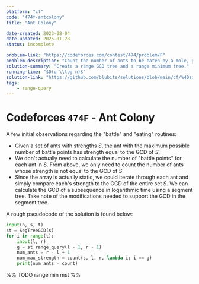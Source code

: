 ```yaml
---
platform: "cf"
code: "474f-antcolony"
title: "Ant Colony"

date-created: 2023-08-04
date-updated: 2025-01-28
status: incomplete

problem-link: "https://codeforces.com/contest/474/problem/F"
problem-description: "Count the number of ants to be eaten by a mole, given special conditions."
solution-summary: "Create a range GCD tree and a range minimum tree."
running-time: "$O(q \\log n)$"
solution-link: "https://github.com/blubits/solutions/blob/main/cf/%40solved/474f-antcolony/antcolony.cpp"
tags:
    - range-query
---
```


# Codeforces `474F` - Ant Colony

A few initial observations regarding the "battle" and "eating" routines:

- Given a set of ants with strengths $S$, the ant with the maximum possible number of battle points has strength equal to the GCD of $S$.
- We don't actually need to calculate the number of "battle points" for each ant in $S$. From above, we only need to count the number of ants whose strength is not equal to the GCD of $S$.
- Since the array is actually static, we could iterate through each ant and simply compare each's strength to the GCD of the entire set $S$. We can calculate the GCD of a subsequence in logarithmic time using a segment tree. Take note of the modifications needed to support the GCD in the segment tree.

A rough pseudocode of the solution is found below:

```python
input(n, s, t)
st = SegTreeGCD(s)
for i in range(t):
	input(l, r)
	g = st.range_query(l - 1, r - 1)
	num_ants = r - l + 1
	num_max_strength = count(s, l, r, lambda i: i == g)
	print(num_ants - count)
```

%% TODO range min mst %%

